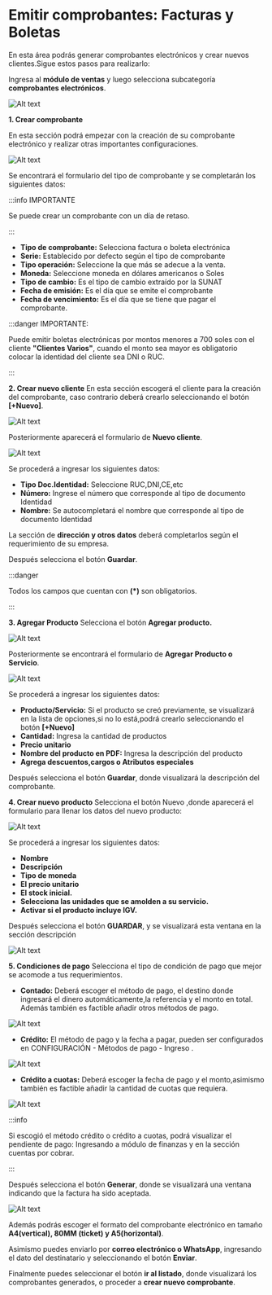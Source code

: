 # Emitir comprobantes: Facturas y Boletas

En esta área podrás generar comprobantes electrónicos y crear nuevos clientes.Sigue estos pasos para realizarlo:

Ingresa al **módulo de ventas** y luego selecciona subcategoría **comprobantes electrónicos**.

![Alt text](img/11_em.jpg)

**1. Crear comprobante**

En esta sección podrá empezar con la creación de su comprobante electrónico y realizar otras importantes configuraciones.

![Alt text](img/22_em.jpg)

Se encontrará el formulario del tipo de comprobante y se completarán los siguientes datos:

:::info IMPORTANTE

Se puede crear un comprobante con un día de retaso.

:::

- **Tipo de comprobante:** Selecciona factura o boleta electrónica
- **Serie:** Establecido por defecto según el tipo de comprobante
- **Tipo operación:** Seleccione la que más se adecue a la venta.
- **Moneda:** Seleccione moneda en dólares americanos o Soles
- **Tipo de cambio:** Es el tipo de cambio extraído por la SUNAT
- **Fecha de emisión:** Es el día que se emite el comprobante
- **Fecha de vencimiento:** Es el día que se tiene que pagar el comprobante.

:::danger IMPORTANTE:

Puede emitir boletas electrónicas por montos menores a 700 soles con el cliente **"Clientes Varios"**, cuando el monto sea mayor es obligatorio colocar la identidad del cliente sea DNI o RUC.

:::

**2. Crear nuevo cliente**
En esta sección escogerá el cliente para la creación del comprobante, caso contrario deberá crearlo seleccionando el botón **[+Nuevo]**.

![Alt text](img/33_em.jpg)

Posteriormente aparecerá el formulario de **Nuevo cliente**.

![Alt text](img/44_em.jpg)

Se procederá a ingresar los siguientes datos:

- **Tipo Doc.Identidad:** Seleccione RUC,DNI,CE,etc
- **Número:** Ingrese el número que corresponde al  tipo de documento Identidad
- **Nombre:** Se autocompletará el nombre que corresponde al  tipo de documento Identidad

La sección de **dirección y otros datos** deberá completarlos según el requerimiento de su empresa.

Después selecciona el botón **Guardar**.

:::danger

Todos los campos que cuentan con **(*)** son obligatorios.

:::

**3. Agregar Producto**
Selecciona el botón **Agregar producto.**

![Alt text](img/7_em.jpg)

Posteriormente se encontrará el formulario de **Agregar Producto o Servicio**.

![Alt text](img/66_em.jpg)

Se procederá a ingresar los siguientes datos:

- **Producto/Servicio:** Si el producto se creó previamente, se visualizará en la lista de opciones,si no lo está,podrá crearlo seleccionando el botón **[+Nuevo]**
- **Cantidad:** Ingresa la cantidad de productos
- **Precio unitario**
- **Nombre del producto en PDF:** Ingresa la descripción del producto
- **Agrega descuentos,cargos o Atributos especiales**

Después selecciona el botón **Guardar**, donde visualizará la descripción del comprobante.

**4. Crear nuevo producto**
Selecciona el botón Nuevo ,donde aparecerá el formulario para llenar los datos del nuevo producto:

![Alt text](img/6_conf.png)

Se procederá a ingresar los siguientes datos:

- **Nombre**
- **Descripción**
- **Tipo de moneda**
- **El precio unitario**
- **El stock inicial.**
- **Selecciona las unidades que se amolden a su servicio.**
- **Activar si el producto incluye IGV.**

Después selecciona el botón **GUARDAR**, y se visualizará esta ventana en la sección descripción

![Alt text](img/8_em.jpg)

**5. Condiciones de pago**
Selecciona el tipo de condición de pago que mejor se acomode a tus requerimientos.

- **Contado:** Deberá escoger el método de pago, el destino donde ingresará el dinero automáticamente,la referencia y el monto en total. Además también es factible añadir otros métodos de pago.

![Alt text](img/cond_011.jpg)

- **Crédito:** El método de pago y la fecha a pagar, pueden ser configurados en CONFIGURACIÓN - Métodos de pago - Ingreso .

![Alt text](img/cond_02.jpg)

- **Crédito a cuotas:** Deberá escoger la fecha de pago y el monto,asimismo también es factible añadir la cantidad de cuotas que requiera.

![Alt text](img/cond_03.jpg)

:::info

Si escogió el método crédito o crédito a cuotas, podrá visualizar el pendiente de pago: Ingresando a módulo de finanzas y en la sección cuentas por cobrar.

:::

Después selecciona el botón **Generar**, donde se visualizará  una ventana indicando que la factura ha sido aceptada.

![Alt text](img/ultimo_emitir.jpg)

Además podrás escoger el formato del comprobante electrónico en tamaño **A4(vertical), 80MM (ticket) y A5(horizontal)**.

Asimismo puedes enviarlo por **correo electrónico o WhatsApp**, ingresando el dato del destinatario y seleccionando el botón **Enviar**.

Finalmente puedes seleccionar el botón  **ir al listado**, donde visualizará los comprobantes generados,  o proceder a **crear nuevo comprobante**.
